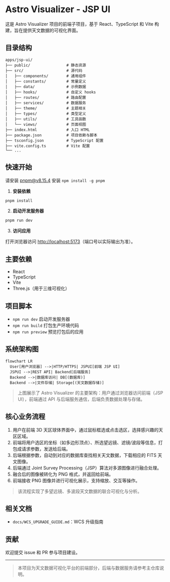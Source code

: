 # Astro Visualizer - JSP UI

这是 Astro Visualizer 项目的前端子项目，基于 React、TypeScript 和 Vite 构建，旨在提供天文数据的可视化界面。

## 目录结构

```
apps/jsp-ui/
├── public/                # 静态资源
├── src/                   # 源代码
│   ├── components/        # 通用组件
│   ├── constants/         # 常量定义
│   ├── data/              # 示例数据
│   ├── hooks/             # 自定义 hooks
│   ├── routes/            # 路由配置
│   ├── services/          # 数据服务
│   ├── theme/             # 主题相关
│   ├── types/             # 类型定义
│   ├── utils/             # 工具函数
│   └── views/             # 页面视图
├── index.html             # 入口 HTML
├── package.json           # 项目依赖与脚本
├── tsconfig.json          # TypeScript 配置
├── vite.config.ts         # Vite 配置
└── ...
```

## 快速开始

请安装 pnpm@v8.15.4
安装 `npm install -g pnpm`

1. **安装依赖**

```bash
pnpm install
```

2. **启动开发服务器**

```bash
pnpm run dev
```

3. **访问应用**

打开浏览器访问 [http://localhost:5173](http://localhost:5173)（端口号以实际输出为准）。

## 主要依赖
- React
- TypeScript
- Vite
- Three.js（用于三维可视化）

## 项目脚本
- `npm run dev` 启动开发服务器
- `npm run build` 打包生产环境代码
- `npm run preview` 预览打包后的应用


## 系统架构图

```mermaid
flowchart LR
  User[用户浏览器] -->|HTTP/HTTPS| JSPUI[前端 JSP UI]
  JSPUI -->|REST API| Backend[后端服务]
  Backend -->|数据库访问| DB[(数据库)]
  Backend -->|文件存储| Storage[(天文数据存储)]
```

> 上图展示了 Astro Visualizer 的主要架构：用户通过浏览器访问前端（JSP UI），前端通过 API 与后端服务通信，后端负责数据处理与存储。

## 核心业务流程

1. 用户在前端 3D 天区球体界面中，通过鼠标框选或点击选区，选择感兴趣的天区区域。
2. 前端将用户选区的坐标（如多边形顶点）、所选望远镜、滤镜/波段等信息，打包成请求参数，发送给后端。
3. 后端根据参数，自动到对应的数据库查找相关天文数据，下载相应的 FITS 天文图像。
4. 后端通过 Joint Survey Processing（JSP）算法对多源图像进行融合处理。
5. 融合后的图像被转化为 PNG 格式，并返回给前端。
6. 前端接收 PNG 图像并进行可视化展示，支持缩放、交互等操作。

> 该流程实现了多望远镜、多波段天文数据的联合可视化与分析。

## 相关文档
- `docs/WCS_UPGRADE_GUIDE.md`：WCS 升级指南

## 贡献
欢迎提交 issue 和 PR 参与项目建设。

---

> 本项目为天文数据可视化平台的前端部分，后端与数据服务请参考主仓库说明。
